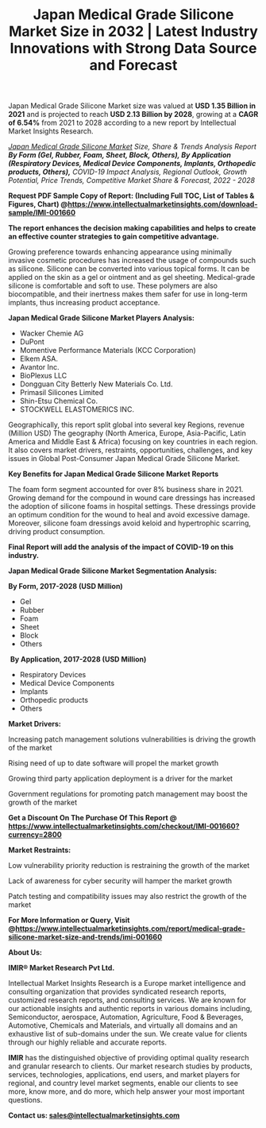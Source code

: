 <header>
<h1 class="reader-article-header__title" dir="ltr"><span data-scaffold-immersive-reader-title="">Japan Medical Grade Silicone Market Size in 2032 | Latest Industry Innovations with Strong Data Source and Forecast</span></h1>
</header>
<div class="relative reader__grid">
<div class="reader-author-info__container">
<div class="display-flex align-items-center justify-space-between">
<div class="reader-author-info__inner-container">
<div id="ember40" class="artdeco-entity-lockup artdeco-entity-lockup--size-3 ember-view">
<div id="ember41" class="artdeco-entity-lockup__image artdeco-entity-lockup__image--type-square ember-view">
<div class="feed-shared-avatar-image b0 "><time class="text-body-small-open t-black--light"></time>Japan Medical Grade Silicone Market size was valued at <strong>USD 1.35 Billion in 2021</strong> and is projected to reach <strong>USD 2.13 Billion by 2028</strong>, growing at a <strong>CAGR of 6.54%</strong> from 2021 to 2028 according to a new report by Intellectual Market Insights Research.</div>
</div>
</div>
</div>
</div>
</div>
<div data-scaffold-immersive-reader-content="">
<div class="reader-article-content reader-article-content--content-blocks" dir="ltr">
<div class="reader-content-blocks-container" tabindex="0" data-artdeco-is-focused="true">
<p id="ember59" class="ember-view reader-text-block__paragraph"><a class="zXfGJTqGQAYmGpAulEBXymqdLmnajmczgNWM " tabindex="0" href="https://www.intellectualmarketinsights.com/report/medical-grade-silicone-market-size-and-trends/imi-001660" target="_self" data-test-app-aware-link=""><em>Japan Medical Grade Silicone Market</em></a><em> Size, Share &amp; Trends Analysis Report </em><strong><em>By Form (Gel, Rubber, Foam, Sheet, Block, Others), By Application (Respiratory Devices, Medical Device Components, Implants, Orthopedic products, Others),</em></strong><em> COVID-19 Impact Analysis, Regional Outlook, Growth Potential, Price Trends, Competitive Market Share &amp; Forecast, 2022 - 2028</em></p>
<p id="ember60" class="ember-view reader-text-block__paragraph"><strong>Request PDF Sample Copy of Report: (Including Full TOC, List of Tables &amp; Figures, Chart) @</strong><a class="zXfGJTqGQAYmGpAulEBXymqdLmnajmczgNWM " tabindex="0" href="https://www.intellectualmarketinsights.com/download-sample/IMI-001660" target="_self" data-test-app-aware-link=""><strong>https://www.intellectualmarketinsights.com/download-sample/IMI-001660</strong></a></p>
<p id="ember61" class="ember-view reader-text-block__paragraph"><strong>The report enhances the decision making capabilities and helps to create an effective counter strategies to gain competitive advantage.</strong></p>
<p id="ember62" class="ember-view reader-text-block__paragraph">Growing preference towards enhancing appearance using minimally invasive cosmetic procedures has increased the usage of compounds such as silicone. Silicone can be converted into various topical forms. It can be applied on the skin as a gel or ointment and as gel sheeting. Medical-grade silicone is comfortable and soft to use. These polymers are also biocompatible, and their inertness makes them safer for use in long-term implants, thus increasing product acceptance.</p>
<p id="ember63" class="ember-view reader-text-block__paragraph"><strong>Japan Medical Grade Silicone Market Players Analysis:</strong></p>
<ul>
<li>Wacker Chemie AG</li>
<li>DuPont</li>
<li>Momentive Performance Materials (KCC Corporation)</li>
<li>Elkem ASA.</li>
<li>Avantor Inc.</li>
<li>BioPlexus LLC</li>
<li>Dongguan City Betterly New Materials Co. Ltd.</li>
<li>Primasil Silicones Limited</li>
<li>Shin-Etsu Chemical Co.</li>
<li>STOCKWELL ELASTOMERICS INC.</li>
</ul>
<p id="ember65" class="ember-view reader-text-block__paragraph">Geographically, this report split global into several key Regions, revenue (Million USD) The geography (North America, Europe, Asia-Pacific, Latin America and Middle East &amp; Africa) focusing on key countries in each region. It also covers market drivers, restraints, opportunities, challenges, and key issues in Global Post-Consumer Japan Medical Grade Silicone Market.</p>
<p id="ember67" class="ember-view reader-text-block__paragraph"><strong>Key Benefits for Japan Medical Grade Silicone Market Reports</strong></p>
<p id="ember68" class="ember-view reader-text-block__paragraph">The foam form segment accounted for over 8% business share in 2021. Growing demand for the compound in wound care dressings has increased the adoption of silicone foams in hospital settings. These dressings provide an optimum condition for the wound to heal and avoid excessive damage. Moreover, silicone foam dressings avoid keloid and hypertrophic scarring, driving product consumption.</p>
<p id="ember69" class="ember-view reader-text-block__paragraph"><strong>Final Report will add the analysis of the impact of COVID-19 on this industry.</strong></p>
<p id="ember70" class="ember-view reader-text-block__paragraph"><strong>Japan Medical Grade Silicone Market Segmentation Analysis:</strong></p>
<p id="ember71" class="ember-view reader-text-block__paragraph"><strong>By Form, 2017-2028 (USD Million)</strong>&nbsp;</p>
<ul>
<li>Gel</li>
<li>Rubber</li>
<li>Foam</li>
<li>Sheet</li>
<li>Block</li>
<li>Others</li>
</ul>
<p id="ember74" class="ember-view reader-text-block__paragraph">&nbsp;<strong>By Application, 2017-2028 (USD Million)</strong></p>
<ul>
<li>Respiratory Devices</li>
<li>Medical Device Components</li>
<li>Implants</li>
<li>Orthopedic products</li>
<li>Others</li>
</ul>
<p id="ember79" class="ember-view reader-text-block__paragraph"><strong>Market Drivers:</strong></p>
<p id="ember80" class="ember-view reader-text-block__paragraph">Increasing patch management solutions vulnerabilities is driving the growth of the market</p>
<p id="ember81" class="ember-view reader-text-block__paragraph">Rising need of up to date software will propel the market growth</p>
<p id="ember82" class="ember-view reader-text-block__paragraph">Growing third party application deployment is a driver for the market</p>
<p id="ember83" class="ember-view reader-text-block__paragraph">Government regulations for promoting patch management may boost the growth of the market</p>
<p id="ember84" class="ember-view reader-text-block__paragraph"><strong>Get a Discount On The Purchase Of This Report @ </strong><a class="zXfGJTqGQAYmGpAulEBXymqdLmnajmczgNWM " tabindex="0" href="https://www.intellectualmarketinsights.com/checkout/IMI-001660?currency=2800" target="_self" data-test-app-aware-link=""><strong>https://www.intellectualmarketinsights.com/checkout/IMI-001660?currency=2800</strong></a></p>
<p id="ember85" class="ember-view reader-text-block__paragraph"><strong>Market Restraints:</strong></p>
<p id="ember87" class="ember-view reader-text-block__paragraph">Low vulnerability priority reduction is restraining the growth of the market</p>
<p id="ember88" class="ember-view reader-text-block__paragraph">Lack of awareness for cyber security will hamper the market growth</p>
<p id="ember89" class="ember-view reader-text-block__paragraph">Patch testing and compatibility issues may also restrict the growth of the market</p>
<p id="ember90" class="ember-view reader-text-block__paragraph"><strong>For More Information or Query, Visit @</strong><a class="zXfGJTqGQAYmGpAulEBXymqdLmnajmczgNWM " tabindex="0" href="https://www.intellectualmarketinsights.com/report/medical-grade-silicone-market-size-and-trends/imi-001660" target="_self" data-test-app-aware-link=""><strong>https://www.intellectualmarketinsights.com/report/medical-grade-silicone-market-size-and-trends/imi-001660</strong></a></p>
<p id="ember91" class="ember-view reader-text-block__paragraph"><strong>About Us:</strong></p>
<p id="ember92" class="ember-view reader-text-block__paragraph"><strong>IMIR&reg; Market Research Pvt Ltd.</strong></p>
<p id="ember93" class="ember-view reader-text-block__paragraph">Intellectual Market Insights Research is a Europe market intelligence and consulting organization that provides syndicated research reports, customized research reports, and consulting services. We are known for our actionable insights and authentic reports in various domains including, Semiconductor, aerospace, Automation, Agriculture, Food &amp; Beverages, Automotive, Chemicals and Materials, and virtually all domains and an exhaustive list of sub-domains under the sun. We create value for clients through our highly reliable and accurate reports.</p>
<p id="ember94" class="ember-view reader-text-block__paragraph"><strong>IMIR</strong> has the distinguished objective of providing optimal quality research and granular research to clients. Our market research studies by products, services, technologies, applications, end users, and market players for regional, and country level market segments, enable our clients to see more, know more, and do more, which help answer your most important questions.</p>
<p id="ember95" class="ember-view reader-text-block__paragraph"><strong>Contact us: <a title="sales@intellectualmarketinsights.com" href="mailto:sales@intellectualmarketinsights.com">sales@<strong>intellectualmarketinsights.com</strong></a>&nbsp;</strong></p>
</div>
</div>
</div>
</div>
